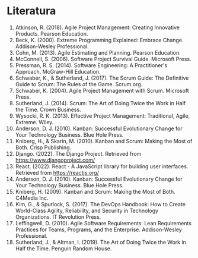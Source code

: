 # Literatura


1. Atkinson, R. (2018). Agile Project Management: Creating Innovative Products. Pearson Education.
2. Beck, K. (2000). Extreme Programming Explained: Embrace Change. Addison-Wesley Professional.
3. Cohn, M. (2013). Agile Estimating and Planning. Pearson Education.
4. McConnell, S. (2006). Software Project Survival Guide. Microsoft Press.
5. Pressman, R. S. (2014). Software Engineering: A Practitioner's Approach. McGraw-Hill Education.
6. Schwaber, K., & Sutherland, J. (2017). The Scrum Guide: The Definitive Guide to Scrum: The Rules of the Game. Scrum.org.
7. Schwaber, K. (2004). Agile Project Management with Scrum. Microsoft Press.
8. Sutherland, J. (2014). Scrum: The Art of Doing Twice the Work in Half the Time. Crown Business.
9. Wysocki, R. K. (2013). Effective Project Management: Traditional, Agile, Extreme. Wiley.
10. Anderson, D. J. (2010). Kanban: Successful Evolutionary Change for Your Technology Business. Blue Hole Press.
11. Kniberg, H., & Skarin, M. (2010). Kanban and Scrum: Making the Most of Both. Crisp Publishing.
12. Django. (2022). The Django Project. Retrieved from https://www.djangoproject.com/
13. React. (2022). React - A JavaScript library for building user interfaces. Retrieved from https://reactjs.org/
14. Anderson, D. J. (2010). Kanban: Successful Evolutionary Change for Your Technology Business. Blue Hole Press.
15. Kniberg, H. (2009). Kanban and Scrum: Making the Most of Both. C4Media Inc.
16. Kim, G., & Spurlock, S. (2017). The DevOps Handbook: How to Create World-Class Agility, Reliability, and Security in Technology Organizations. IT Revolution Press.
17. Leffingwell, D. (2010). Agile Software Requirements: Lean Requirements Practices for Teams, Programs, and the Enterprise. Addison-Wesley Professional.
18. Sutherland, J., & Altman, I. (2019). The Art of Doing Twice the Work in Half the Time. Penguin Random House.